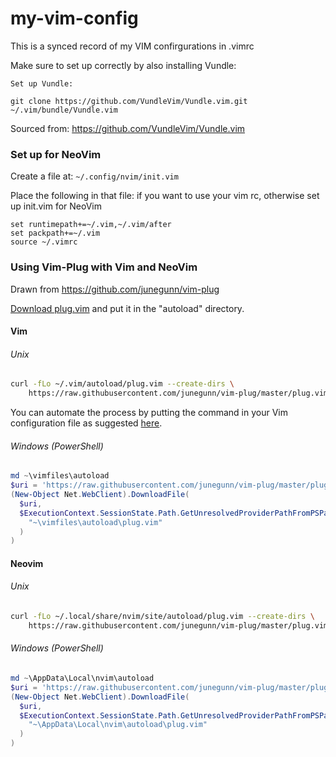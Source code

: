 # my-vim-config

This is a synced record of my VIM confirgurations in .vimrc

Make sure to set up correctly by also installing Vundle:

```
Set up Vundle:

git clone https://github.com/VundleVim/Vundle.vim.git ~/.vim/bundle/Vundle.vim
```

Sourced from: https://github.com/VundleVim/Vundle.vim

### Set up for NeoVim

Create a file at:
`~/.config/nvim/init.vim`

Place the following in that file: if you want to use your vim rc, otherwise set up init.vim for NeoVim
```
set runtimepath+=~/.vim,~/.vim/after
set packpath+=~/.vim
source ~/.vimrc
```

### Using Vim-Plug with Vim and NeoVim

Drawn from https://github.com/junegunn/vim-plug

[Download plug.vim](https://raw.githubusercontent.com/junegunn/vim-plug/master/plug.vim)
and put it in the "autoload" directory.

#### Vim

###### Unix

```sh
curl -fLo ~/.vim/autoload/plug.vim --create-dirs \
    https://raw.githubusercontent.com/junegunn/vim-plug/master/plug.vim
```

You can automate the process by putting the command in your Vim configuration
file as suggested [here][auto].

[auto]: https://github.com/junegunn/vim-plug/wiki/tips#automatic-installation

###### Windows (PowerShell)

```powershell
md ~\vimfiles\autoload
$uri = 'https://raw.githubusercontent.com/junegunn/vim-plug/master/plug.vim'
(New-Object Net.WebClient).DownloadFile(
  $uri,
  $ExecutionContext.SessionState.Path.GetUnresolvedProviderPathFromPSPath(
    "~\vimfiles\autoload\plug.vim"
  )
)
```

#### Neovim

###### Unix

```sh
curl -fLo ~/.local/share/nvim/site/autoload/plug.vim --create-dirs \
    https://raw.githubusercontent.com/junegunn/vim-plug/master/plug.vim
```

###### Windows (PowerShell)

```powershell
md ~\AppData\Local\nvim\autoload
$uri = 'https://raw.githubusercontent.com/junegunn/vim-plug/master/plug.vim'
(New-Object Net.WebClient).DownloadFile(
  $uri,
  $ExecutionContext.SessionState.Path.GetUnresolvedProviderPathFromPSPath(
    "~\AppData\Local\nvim\autoload\plug.vim"
  )
)
```
